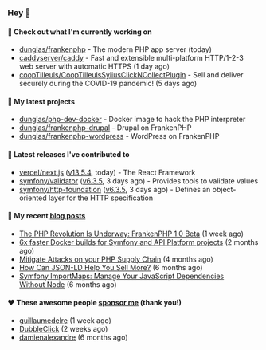 ### Hey 👋

#### 👷 Check out what I'm currently working on

- [dunglas/frankenphp](https://github.com/dunglas/frankenphp) - The modern PHP app server (today)
- [caddyserver/caddy](https://github.com/caddyserver/caddy) - Fast and extensible multi-platform HTTP/1-2-3 web server with automatic HTTPS (1 day ago)
- [coopTilleuls/CoopTilleulsSyliusClickNCollectPlugin](https://github.com/coopTilleuls/CoopTilleulsSyliusClickNCollectPlugin) - Sell and deliver securely during the COVID-19 pandemic! (5 days ago)

#### 🌱 My latest projects

- [dunglas/php-dev-docker](https://github.com/dunglas/php-dev-docker) - Docker image to hack the PHP interpreter
- [dunglas/frankenphp-drupal](https://github.com/dunglas/frankenphp-drupal) - Drupal on FrankenPHP
- [dunglas/frankenphp-wordpress](https://github.com/dunglas/frankenphp-wordpress) - WordPress on FrankenPHP

#### 🔭 Latest releases I've contributed to

- [vercel/next.js](https://github.com/vercel/next.js) ([v13.5.4](https://github.com/vercel/next.js/releases/tag/v13.5.4), today) - The React Framework
- [symfony/validator](https://github.com/symfony/validator) ([v6.3.5](https://github.com/symfony/validator/releases/tag/v6.3.5), 3 days ago) - Provides tools to validate values
- [symfony/http-foundation](https://github.com/symfony/http-foundation) ([v6.3.5](https://github.com/symfony/http-foundation/releases/tag/v6.3.5), 3 days ago) - Defines an object-oriented layer for the HTTP specification

#### 📜 My recent [blog posts](https://dunglas.fr)

- [The PHP Revolution Is Underway: FrankenPHP 1.0 Beta](https://dunglas.dev/2023/09/the-php-revolution-is-underway-frankenphp-1-0-beta/) (1 week ago)
- [6x faster Docker builds for Symfony and API Platform projects](https://dunglas.dev/2023/08/6x-faster-docker-builds-for-symfony-and-api-platform-projects/) (2 months ago)
- [Mitigate Attacks on your PHP Supply Chain](https://dunglas.dev/2023/05/mitigate-attacks-on-your-php-supply-chain/) (4 months ago)
- [How Can JSON-LD Help You Sell More?](https://dunglas.dev/2023/04/how-can-json-ld-help-you-sell-more/) (6 months ago)
- [Symfony ImportMaps: Manage Your JavaScript Dependencies Without Node](https://dunglas.dev/2023/03/symfony-importmaps-manage-your-javascript-dependencies-without-node/) (6 months ago)

#### ❤️ These awesome people [sponsor me](https://github.com/sponsors/dunglas) (thank you!)

- [guillaumedelre](https://github.com/guillaumedelre) (1 week ago)
- [DubbleClick](https://github.com/DubbleClick) (2 weeks ago)
- [damienalexandre](https://github.com/damienalexandre) (6 months ago)
